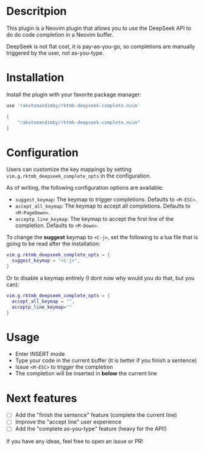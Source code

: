 # Descritpion

This plugin is a Neovim plugin that allows you to use the DeepSeek API to do do code completion in a Neovim buffer.

DeepSeek is not flat cost, it is pay-as-you-go, so completions are manually triggered by the user, not as-you-type.

# Installation

Install the plugin with your favorite package manager:

```lua
use 'rakotomandimby/rktmb-deepseek-complete.nvim'
```

```lua
{
    "rakotomandimby/rktmb-deepseek-complete.nvim"
}
```

# Configuration

Users can customize the key mappings by setting `vim.g.rktmb_deepseek_complete_opts` in the configuration.  

As of writing, the following configuration options are available:

- `suggest_keymap`: The keymap to trigger completions. Defaults to `<M-ESC>`.
- `accept_all_keymap`: The keymap to accept all completions. Defaults to `<M-PageDown>`.
- `acceptp_line_keymap`: The keymap to accept the first line of the completion. Defaults to `<M-Down>`.

To change the **suggest** keymap to `<C-j>`, set the following to a lua file that is going to be read after the installation:

```lua
vim.g.rktmb_deepseek_complete_opts = {
  suggest_keymap = "<C-j>",
}
```

Or to disable a keymap entirely (I dont now why would you do that, but you can):

```lua
vim.g.rktmb_deepseek_complete_opts = {
  accept_all_keymap = "",
  acceptp_line_keymap=""
}
```

# Usage

- Enter INSERT mode
- Type your code in the current buffer (it is better if you finish a sentence)
- Issue `<M-ESC>` to trigger the completion
- The completion will be inserted in **below** the current line

# Next features

- [ ] Add the "finish the sentence" feature (complete the current line)
- [ ] Improve the "accept line" user experience
- [ ] Add the "complete as-you-type" feature (heavy for the API!)

If you have any ideas, feel free to open an issue or PR!
